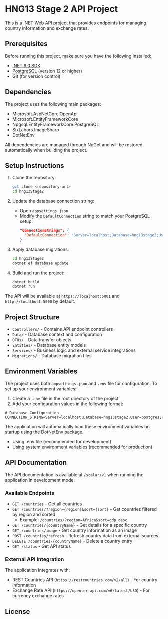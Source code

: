 # HNG13 Stage 2 API Project

This is a .NET Web API project that provides endpoints for managing country information and exchange rates.

## Prerequisites

Before running this project, make sure you have the following installed:

- [.NET 9.0 SDK](https://dotnet.microsoft.com/download)
- [PostgreSQL](https://www.postgresql.org/download/) (version 12 or higher)
- Git (for version control)

## Dependencies

The project uses the following main packages:

- Microsoft.AspNetCore.OpenApi
- Microsoft.EntityFrameworkCore
- Npgsql.EntityFrameworkCore.PostgreSQL
- SixLabors.ImageSharp
- DotNetEnv

All dependencies are managed through NuGet and will be restored automatically when building the project.

## Setup Instructions

1. Clone the repository:
   ```bash
   git clone <repository-url>
   cd hng13Stage2
   ```

2. Update the database connection string:
   - Open `appsettings.json`
   - Modify the `DefaultConnection` string to match your PostgreSQL setup:
     ```json
     "ConnectionStrings": {
       "DefaultConnection": "Server=localhost;Database=hng13stage2;User=postgres;Password=postgres;Port=5432"
     }
     ```

3. Apply database migrations:
   ```bash
   cd hng13Stage2
   dotnet ef database update
   ```

4. Build and run the project:
   ```bash
   dotnet build
   dotnet run
   ```

The API will be available at `https://localhost:5001` and `http://localhost:5000` by default.

## Project Structure

- `Controllers/` - Contains API endpoint controllers
- `Data/` - Database context and configuration
- `DTOs/` - Data transfer objects
- `Entities/` - Database entity models
- `Services/` - Business logic and external service integrations
- `Migrations/` - Database migration files

## Environment Variables

The project uses both `appsettings.json` and `.env` file for configuration. To set up your environment variables:

1. Create a `.env` file in the root directory of the project
2. Add your configuration values in the following format:

```env
# Database Configuration
CONNECTION_STRING=Server=localhost;Database=hng13stage2;User=postgres;Password=postgres;Port=5432
```

The application will automatically load these environment variables on startup using the DotNetEnv package.

- Using .env file (recommended for development)
- Using system environment variables (recommended for production)

## API Documentation

The API documentation is available at `/scalar/v1` when running the application in development mode.

### Available Endpoints

- `GET /countries` - Get all countries
- `GET /countries/?region={region}&sort={sort}` - Get countries filtered by region and sorted
  - Example: `/countries/?region=Africa&sort=gdp_desc`
- `GET /countries/{countryName}` - Get details for a specific country
- `GET /countries/image` - Get country information as an image
- `POST /countries/refresh` - Refresh country data from external sources
- `DELETE /countries/{countryName}` - Delete a country entry
- `GET /status` - Get API status

### External API Integration
The application integrates with:
- REST Countries API (`https://restcountries.com/v2/all`) - For country information
- Exchange Rate API (`https://open.er-api.com/v6/latest/USD`) - For currency exchange rates

## License